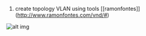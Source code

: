 

1. create topology VLAN using tools [[ramonfontes]] (http://www.ramonfontes.com/vnd/#)

![alt img](https://github.com/syaifulahdan/mininet/blob/master/vnd/image/Screenshot%20from%202016-04-20%2003:09:12.png)



